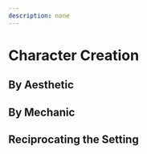 ```yaml
---
description: none
---
```


# Character Creation

## By Aesthetic

## By Mechanic

## Reciprocating the Setting


